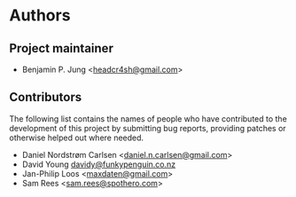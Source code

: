 # Authors

## Project maintainer

* Benjamin P. Jung &lt;headcr4sh@gmail.com&gt;

## Contributors

The following list contains the names of people who have contributed to the
development of this project by submitting bug reports, providing patches or
otherwise helped out where needed.

* Daniel Nordstrøm Carlsen &lt;daniel.n.carlsen@gmail.com&gt;
* David Young <davidy@funkypenguin.co.nz>
* Jan-Philip Loos &lt;maxdaten@gmail.com&gt;
* Sam Rees &lt;sam.rees@spothero.com&gt;
